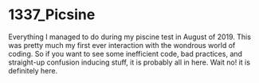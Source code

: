 # 1337_Picsine
Everything I managed to do during my piscine test in  August of 2019. This was pretty much my first ever interaction with the wondrous world of coding. So if you want to see some inefficient code, bad practices, and straight-up confusion inducing stuff, it is probably all in here. Wait no! it is definitely here.  
